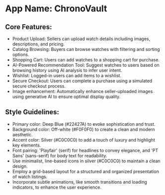 # **App Name**: ChronoVault

## Core Features:

- Product Upload: Sellers can upload watch details including images, descriptions, and pricing.
- Catalog Browsing: Buyers can browse watches with filtering and sorting options.
- Shopping Cart: Users can add watches to a shopping cart for purchase.
- AI-Powered Recommendation Tool: Suggest watches to users based on browsing history using AI analysis to infer user intent.
- Wishlist: Logged-in users can add items to a wishlist.
- Secure Checkout: Users can complete a purchase using a simulated secure checkout process.
- Image enhancement: Automatically enhance seller-uploaded images using generative AI to ensure optimal display quality.

## Style Guidelines:

- Primary color: Deep Blue (#22427A) to evoke sophistication and trust.
- Background color: Off-white (#F0F0F0) to create a clean and modern aesthetic.
- Accent color: Silver (#C0C0C0) to add a touch of luxury and highlight key elements.
- Font pairing: 'Playfair' (serif) for headlines to convey elegance, and 'PT Sans' (sans-serif) for body text for readability.
- Use minimalist, line-based icons in silver (#C0C0C0) to maintain a clean design.
- Employ a grid-based layout for a structured and organized presentation of watch listings.
- Incorporate subtle animations, like smooth transitions and loading indicators, to enhance the user experience.